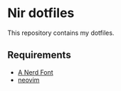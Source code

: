 # Nir dotfiles

This repository contains my dotfiles.

## Requirements

- [A Nerd Font](https://www.nerdfonts.com/font-downloads)
- [neovim](https://neovim.io/)
